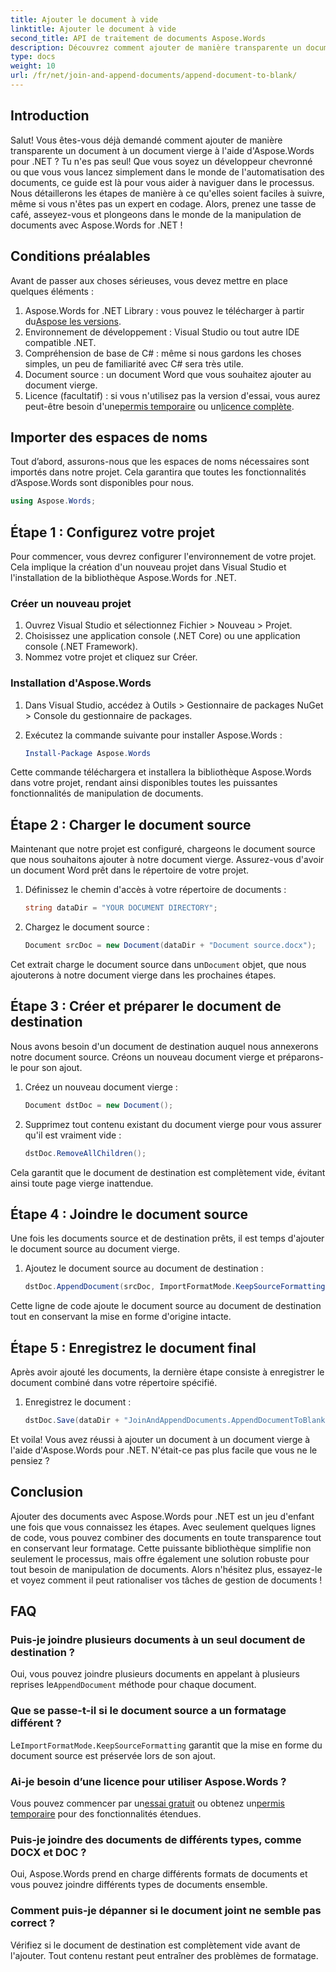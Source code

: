 ```yaml
---
title: Ajouter le document à vide
linktitle: Ajouter le document à vide
second_title: API de traitement de documents Aspose.Words
description: Découvrez comment ajouter de manière transparente un document à un document vierge à l'aide d'Aspose.Words for .NET. Guide étape par étape, extraits de code et FAQ inclus.
type: docs
weight: 10
url: /fr/net/join-and-append-documents/append-document-to-blank/
---
```

## Introduction

Salut! Vous êtes-vous déjà demandé comment ajouter de manière transparente un document à un document vierge à l'aide d'Aspose.Words pour .NET ? Tu n'es pas seul! Que vous soyez un développeur chevronné ou que vous vous lancez simplement dans le monde de l'automatisation des documents, ce guide est là pour vous aider à naviguer dans le processus. Nous détaillerons les étapes de manière à ce qu'elles soient faciles à suivre, même si vous n'êtes pas un expert en codage. Alors, prenez une tasse de café, asseyez-vous et plongeons dans le monde de la manipulation de documents avec Aspose.Words for .NET !

## Conditions préalables

Avant de passer aux choses sérieuses, vous devez mettre en place quelques éléments :

1.  Aspose.Words for .NET Library : vous pouvez le télécharger à partir du[Aspose les versions](https://releases.aspose.com/words/net/).
2. Environnement de développement : Visual Studio ou tout autre IDE compatible .NET.
3. Compréhension de base de C# : même si nous gardons les choses simples, un peu de familiarité avec C# sera très utile.
4. Document source : un document Word que vous souhaitez ajouter au document vierge.
5.  Licence (facultatif) : si vous n'utilisez pas la version d'essai, vous aurez peut-être besoin d'une[permis temporaire](https://purchase.aspose.com/temporary-license/) ou un[licence complète](https://purchase.aspose.com/buy).

## Importer des espaces de noms

Tout d’abord, assurons-nous que les espaces de noms nécessaires sont importés dans notre projet. Cela garantira que toutes les fonctionnalités d’Aspose.Words sont disponibles pour nous.

```csharp
using Aspose.Words;
```

## Étape 1 : Configurez votre projet

Pour commencer, vous devrez configurer l'environnement de votre projet. Cela implique la création d'un nouveau projet dans Visual Studio et l'installation de la bibliothèque Aspose.Words for .NET.

### Créer un nouveau projet

1. Ouvrez Visual Studio et sélectionnez Fichier > Nouveau > Projet.
2. Choisissez une application console (.NET Core) ou une application console (.NET Framework).
3. Nommez votre projet et cliquez sur Créer.

### Installation d'Aspose.Words

1. Dans Visual Studio, accédez à Outils > Gestionnaire de packages NuGet > Console du gestionnaire de packages.
2. Exécutez la commande suivante pour installer Aspose.Words :

   ```powershell
   Install-Package Aspose.Words
   ```

Cette commande téléchargera et installera la bibliothèque Aspose.Words dans votre projet, rendant ainsi disponibles toutes les puissantes fonctionnalités de manipulation de documents.

## Étape 2 : Charger le document source

Maintenant que notre projet est configuré, chargeons le document source que nous souhaitons ajouter à notre document vierge. Assurez-vous d'avoir un document Word prêt dans le répertoire de votre projet.

1. Définissez le chemin d'accès à votre répertoire de documents :

   ```csharp
   string dataDir = "YOUR DOCUMENT DIRECTORY";
   ```

2. Chargez le document source :

   ```csharp
   Document srcDoc = new Document(dataDir + "Document source.docx");
   ```

 Cet extrait charge le document source dans un`Document` objet, que nous ajouterons à notre document vierge dans les prochaines étapes.

## Étape 3 : Créer et préparer le document de destination

Nous avons besoin d'un document de destination auquel nous annexerons notre document source. Créons un nouveau document vierge et préparons-le pour son ajout.

1. Créez un nouveau document vierge :

   ```csharp
   Document dstDoc = new Document();
   ```

2. Supprimez tout contenu existant du document vierge pour vous assurer qu'il est vraiment vide :

   ```csharp
   dstDoc.RemoveAllChildren();
   ```

Cela garantit que le document de destination est complètement vide, évitant ainsi toute page vierge inattendue.

## Étape 4 : Joindre le document source

Une fois les documents source et de destination prêts, il est temps d'ajouter le document source au document vierge.

1. Ajoutez le document source au document de destination :

   ```csharp
   dstDoc.AppendDocument(srcDoc, ImportFormatMode.KeepSourceFormatting);
   ```

Cette ligne de code ajoute le document source au document de destination tout en conservant la mise en forme d'origine intacte.

## Étape 5 : Enregistrez le document final

Après avoir ajouté les documents, la dernière étape consiste à enregistrer le document combiné dans votre répertoire spécifié.

1. Enregistrez le document :

   ```csharp
   dstDoc.Save(dataDir + "JoinAndAppendDocuments.AppendDocumentToBlank.docx");
   ```

Et voila! Vous avez réussi à ajouter un document à un document vierge à l'aide d'Aspose.Words pour .NET. N'était-ce pas plus facile que vous ne le pensiez ?

## Conclusion

Ajouter des documents avec Aspose.Words pour .NET est un jeu d'enfant une fois que vous connaissez les étapes. Avec seulement quelques lignes de code, vous pouvez combiner des documents en toute transparence tout en conservant leur formatage. Cette puissante bibliothèque simplifie non seulement le processus, mais offre également une solution robuste pour tout besoin de manipulation de documents. Alors n'hésitez plus, essayez-le et voyez comment il peut rationaliser vos tâches de gestion de documents !

## FAQ

### Puis-je joindre plusieurs documents à un seul document de destination ?

Oui, vous pouvez joindre plusieurs documents en appelant à plusieurs reprises le`AppendDocument` méthode pour chaque document.

### Que se passe-t-il si le document source a un formatage différent ?

 Le`ImportFormatMode.KeepSourceFormatting` garantit que la mise en forme du document source est préservée lors de son ajout.

### Ai-je besoin d’une licence pour utiliser Aspose.Words ?

 Vous pouvez commencer par un[essai gratuit](https://releases.aspose.com/) ou obtenez un[permis temporaire](https://purchase.aspose.com/temporary-license/) pour des fonctionnalités étendues.

### Puis-je joindre des documents de différents types, comme DOCX et DOC ?

Oui, Aspose.Words prend en charge différents formats de documents et vous pouvez joindre différents types de documents ensemble.

### Comment puis-je dépanner si le document joint ne semble pas correct ?

Vérifiez si le document de destination est complètement vide avant de l'ajouter. Tout contenu restant peut entraîner des problèmes de formatage.